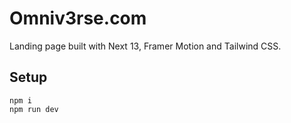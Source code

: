 # Omniv3rse.com

Landing page built with Next 13, Framer Motion and Tailwind CSS.

## Setup

```
npm i
npm run dev
```